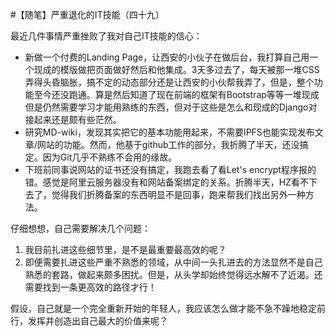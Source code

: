 #【随笔】严重退化的IT技能（四十九）

最近几件事情严重挫败了我对自己IT技能的信心：

* 新做一个付费的Landing Page，让西安的小伙子在做后台，我打算自己用一个现成的模版做把页面做好然后和他集成。3天多过去了，每天被那一堆CSS弄得头昏脑胀，搞不定的动态部分还是让西安的小伙帮我弄了，但是，整个功能至今还没跑通。算是然后知道了现在前端的框架有Bootstrap等等一堆现成但是仍然需要学习才能用熟练的东西，但对于这些是怎么和现成的Django对接起来还是颇有些茫然。
* 研究MD-wiki，发现其实把它的基本功能用起来，不需要IPFS也能实现发布文章/网站的功能。然而，他基于github工作的部分，我折腾了半天，还没搞定。因为Git几乎不熟练不会用的缘故。
* 下班前同事说网站的证书还没有搞定，我跑去看了看Let's encrypt程序报的错。感觉是阿里云服务器没有和网站备案绑定的关系。折腾半天，HZ看不下去了，觉得我们折腾备案的东西明显不是回事，跑来帮我们找出另外一种方法。

仔细想想，自己需要解决几个问题：

1. 我目前扎进这些细节里，是不是最重要最高效的呢？
2. 即便需要扎进这些严重不熟悉的领域，从中间一头扎进去的方法显然不是自己熟悉的套路，做起来颇多困扰。但是，从头学却始终觉得远水解不了近渴。还需要找到一条更高效的路径才行！

假设，自己就是一个完全重新开始的年轻人，我应该怎么做才能不急不躁地稳定前行，发挥并创造出自己最大的价值来呢？